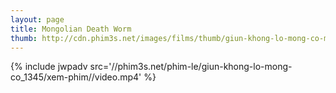 ```yaml
---
layout: page
title: Mongolian Death Worm
thumb: http://cdn.phim3s.net/images/films/thumb/giun-khong-lo-mong-co-mongolian-death-worm-2010.jpg
---
```

{% include jwpadv src='//phim3s.net/phim-le/giun-khong-lo-mong-co_1345/xem-phim//video.mp4' %}